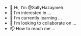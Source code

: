 - 👋 Hi, I’m @SallyHazaymeh
- 👀 I’m interested in ...
- 🌱 I’m currently learning ...
- 💞️ I’m looking to collaborate on ...
- 📫 How to reach me ...

<!---
SallyHazaymeh/SallyHazaymeh is a ✨ special ✨ repository because its `README.md` (this file) appears on your GitHub profile.
You can click the Preview link to take a look at your changes.
--->
